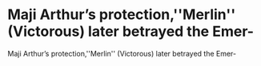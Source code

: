 # Maji Arthur’s protection,''Merlin'' (Victorous) later betrayed the Emer-

Maji Arthur’s protection,''Merlin'' (Victorous) later betrayed the Emer-
